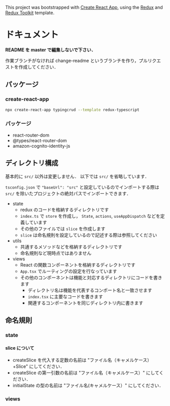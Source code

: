 This project was bootstrapped with [Create React App](https://github.com/facebook/create-react-app), using the [Redux](https://redux.js.org/) and [Redux Toolkit](https://redux-toolkit.js.org/) template.

# ドキュメント

**README を master で編集しないで下さい．**

作業ブランチがなければ change-readme というブランチを作り，プルリクエストを作成してください．

## パッケージ

### create-react-app

```sh
npx create-react-app typingcrud --template redux-typescript
```

### パッケージ

- react-router-dom
- @types/react-router-dom
- amazon-cognito-identity-js

## ディレクトリ構成

基本的に `src/` 以外は変更しません．
以下では `src/` を省略しています．

`tsconfig.json` で `"baseUrl": "src"` と設定しているのでインポートする際は `src/` を除いたプロジェクトの絶対パスでインポートできます．

- state
  - redux のコードを格納するディレクトリです
  - `index.ts` で `store` を作成し， `State`, `actions`, `useAppDispatch` などを定義しています
  - その他のファイルでは `slice` を作成します
  - `slice` は命名規則を設定しているので記述する際は参照してください
- utils
  - 共通するメソッドなどを格納するディレクトリです
  - 命名規則など現時点ではありません
- views
  - React の関数コンポーネントを格納するディレクトリです
  - `App.tsx` でルーティングの設定を行なっています
  - その他のコンポーネントは機能と対応するディレクトリにコードを書きます
      - ディレクトリ名は機能を代表するコンポート名と一致させます
      - `index.tsx` に主要なコードを書きます
      - 関連するコンポーネントを同じディレクトリ内に書きます

## 命名規則

### state

#### slice について

- createSlice を代入する定数の名前は "ファイル名（キャメルケース）+Slice" にしてください．
- createSlice の第一引数の名前は "ファイル名（キャメルケース）" にしてください．
- initialState の型の名前は "ファイル名(キャメルケース）" にしてください．

### views
